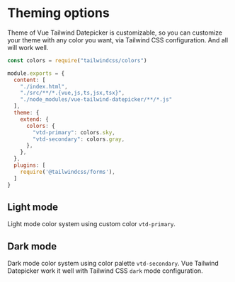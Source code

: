 # Theming options

Theme of Vue Tailwind Datepicker is customizable, so you can customize your theme with any color you want, via Tailwind CSS configuration. And all will work well.

```js
const colors = require("tailwindcss/colors")

module.exports = {
  content: [
    "./index.html", 
    "./src/**/*.{vue,js,ts,jsx,tsx}",
    "./node_modules/vue-tailwind-datepicker/**/*.js"
  ],
  theme: {
    extend: {
      colors: {
        "vtd-primary": colors.sky,
        "vtd-secondary": colors.gray,
      },
    },
  },
  plugins: [
    require('@tailwindcss/forms'),
  ]
}
```

## Light mode

Light mode color system using custom color `vtd-primary`.

## Dark mode

Dark mode color system using color palette `vtd-secondary`. Vue Tailwind Datepicker work it well with Tailwind CSS `dark` mode configuration.
